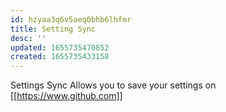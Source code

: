 ```yaml
---
id: hzyaa3q6v5aeq0bhb6lhfmr
title: Setting Sync
desc: ''
updated: 1655735470852
created: 1655735433158
---
```


Settings Sync Allows you to save your settings on [[https://www.github.com]]
